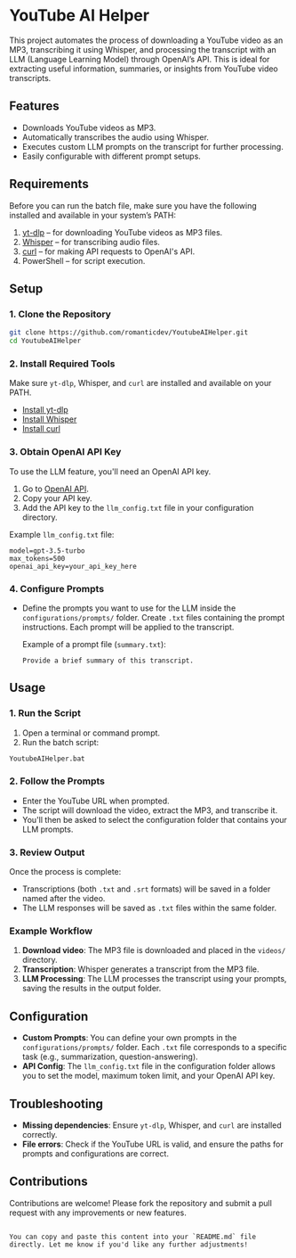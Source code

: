 # YouTube AI Helper

This project automates the process of downloading a YouTube video as an MP3, transcribing it using Whisper, and processing the transcript with an LLM (Language Learning Model) through OpenAI’s API. This is ideal for extracting useful information, summaries, or insights from YouTube video transcripts.

## Features

- Downloads YouTube videos as MP3.
- Automatically transcribes the audio using Whisper.
- Executes custom LLM prompts on the transcript for further processing.
- Easily configurable with different prompt setups.

## Requirements

Before you can run the batch file, make sure you have the following installed and available in your system’s PATH:

1. [yt-dlp](https://github.com/yt-dlp/yt-dlp) – for downloading YouTube videos as MP3 files.
2. [Whisper](https://github.com/openai/whisper) – for transcribing audio files.
3. [curl](https://curl.se/download.html) – for making API requests to OpenAI's API.
4. PowerShell – for script execution.

## Setup

### 1. Clone the Repository

```bash
git clone https://github.com/romanticdev/YoutubeAIHelper.git
cd YoutubeAIHelper
```

### 2. Install Required Tools

Make sure `yt-dlp`, Whisper, and `curl` are installed and available on your PATH.

- [Install yt-dlp](https://github.com/yt-dlp/yt-dlp#installation)
- [Install Whisper](https://github.com/openai/whisper#installation)
- [Install curl](https://curl.se/download.html)

### 3. Obtain OpenAI API Key

To use the LLM feature, you'll need an OpenAI API key.

1. Go to [OpenAI API](https://platform.openai.com/account/api-keys).
2. Copy your API key.
3. Add the API key to the `llm_config.txt` file in your configuration directory.

Example `llm_config.txt` file:

```
model=gpt-3.5-turbo
max_tokens=500
openai_api_key=your_api_key_here
```

### 4. Configure Prompts

- Define the prompts you want to use for the LLM inside the `configurations/prompts/` folder. Create `.txt` files containing the prompt instructions. Each prompt will be applied to the transcript.
  
  Example of a prompt file (`summary.txt`):

  ```
  Provide a brief summary of this transcript.
  ```

## Usage

### 1. Run the Script

1. Open a terminal or command prompt.
2. Run the batch script:

```bash
YoutubeAIHelper.bat
```

### 2. Follow the Prompts

- Enter the YouTube URL when prompted.
- The script will download the video, extract the MP3, and transcribe it.
- You'll then be asked to select the configuration folder that contains your LLM prompts.
  
### 3. Review Output

Once the process is complete:
- Transcriptions (both `.txt` and `.srt` formats) will be saved in a folder named after the video.
- The LLM responses will be saved as `.txt` files within the same folder.

### Example Workflow

1. **Download video**: The MP3 file is downloaded and placed in the `videos/` directory.
2. **Transcription**: Whisper generates a transcript from the MP3 file.
3. **LLM Processing**: The LLM processes the transcript using your prompts, saving the results in the output folder.

## Configuration

- **Custom Prompts**: You can define your own prompts in the `configurations/prompts/` folder. Each `.txt` file corresponds to a specific task (e.g., summarization, question-answering).
- **API Config**: The `llm_config.txt` file in the configuration folder allows you to set the model, maximum token limit, and your OpenAI API key.

## Troubleshooting

- **Missing dependencies**: Ensure `yt-dlp`, Whisper, and `curl` are installed correctly.
- **File errors**: Check if the YouTube URL is valid, and ensure the paths for prompts and configurations are correct.
  
## Contributions

Contributions are welcome! Please fork the repository and submit a pull request with any improvements or new features.
```

You can copy and paste this content into your `README.md` file directly. Let me know if you'd like any further adjustments!
